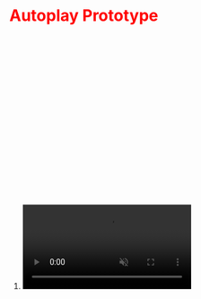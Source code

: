 <!DOCTYPE html>
<html>
<head>
<title>Autoplay Prototype</title>
<link rel="stylesheet" href="index.css">
<link href="http://vjs.zencdn.net/5.19/video-js.min.css" rel="stylesheet">
<script src="http://vjs.zencdn.net/5.19/video.min.js"></script>
<script src="http://vjs.zencdn.net/ie8/1.1.2/videojs-ie8.min.js"></script>
<script src="https://ajax.googleapis.com/ajax/libs/jquery/3.3.1/jquery.min.js"></script>

<script>
$(document).ready(function(){
	console.log($);
	console.log('jquery');
		var player2 = videojs("video2");
	$('#playbutton').on('click', function(){
				player2.currentTime(5);
			player2.play();
	});
	$('#pausebutton').on('click', function(){
			player2.pause();
				console.log("current  time is " + player2.currentTime());
	});

});

$(document).ready(function(){
		$("#removeAutoPlayButton").click(function(){

				$("#video1").removeAttr("autoplay");
		});
		$("#addAutoplayButton").click(function(){
				$("#video2").attr("autoplay","");
		});
});

$(document).ready(function(){
		$(`#parentDiv video`).click(function(){
				console.log("click on the videw");
		});
});

</script>
<style>
h1 {
	color: red;
}
ol {
	position: relative;
	top: 300px;
	width: 4000px;
	bottom: 50px;
}

li {
	position: inline;
	float: left;
	margin-right: 700px;
}

</style>
</head>
<body>


<h1 id="title">Autoplay Prototype</h1>
<div id = "parentDiv">
	<ol>
		<li>
			<video id="video1"
				playsinline
				muted = "true"
				controls
    			class="video-js"
    			preload="auto"
  				src="http://vjs.zencdn.net/v/oceans.mp4">
			</video>
		</li>
		<li>
			<button id="removeAutoPlayButton">removeAutoplay</button>
			<button id = "addAutoplayButton">addAutoplay</button>
			<button id="playbutton">play</button>
			<button id="pausebutton">pause</button>
			<video id="video2"
				playsinline
				muted = "true"
    			class="video-js"
    			preload="auto"
  				src="http://vjs.zencdn.net/v/oceans.mp4">
			</video>
		</li>
	</ol>
</div>

</body>
</html>
